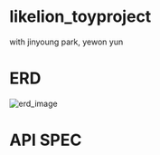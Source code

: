 # likelion_toyproject

with jinyoung park, yewon yun

# ERD
![erd_image](https://github.com/oro7l/likeliontoyproject/assets/127576762/01dc2c35-9a3b-4e06-a6e2-3e254dcdbae3)

# API SPEC


